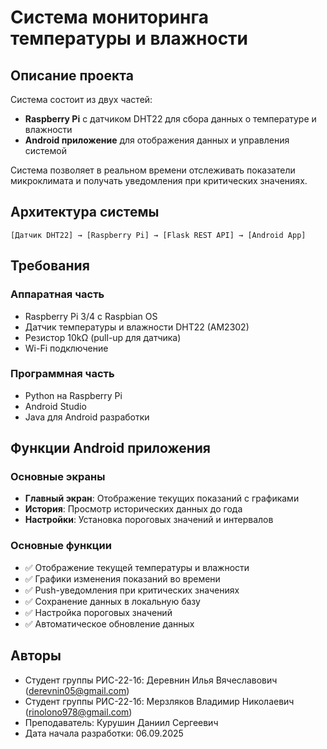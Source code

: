 # Система мониторинга температуры и влажности

## Описание проекта
Система состоит из двух частей:
- **Raspberry Pi** с датчиком DHT22 для сбора данных о температуре и влажности
- **Android приложение** для отображения данных и управления системой

Система позволяет в реальном времени отслеживать показатели микроклимата и получать уведомления при критических значениях.

## Архитектура системы
```
[Датчик DHT22] → [Raspberry Pi] → [Flask REST API] → [Android App]
```

## Требования

### Аппаратная часть
- Raspberry Pi 3/4 с Raspbian OS
- Датчик температуры и влажности DHT22 (AM2302)
- Резистор 10kΩ (pull-up для датчика)
- Wi-Fi подключение

### Программная часть
- Python на Raspberry Pi
- Android Studio
- Java для Android разработки

## Функции Android приложения

### Основные экраны
- **Главный экран**: Отображение текущих показаний с графиками
- **История**: Просмотр исторических данных до года
- **Настройки**: Установка пороговых значений и интервалов

### Основные функции
- ✅ Отображение текущей температуры и влажности
- ✅ Графики изменения показаний во времени
- ✅ Push-уведомления при критических значениях
- ✅ Сохранение данных в локальную базу
- ✅ Настройка пороговых значений
- ✅ Автоматическое обновление данных

## Авторы
- Студент группы РИС-22-1б: Деревнин Илья Вячеславович (derevnin05@gmail.com)
- Студент группы РИС-22-1б: Мерзляков Владимир Николаевич (rinolono978@gmail.com)
- Преподаватель: Курушин Даниил Сергеевич
- Дата начала разработки: 06.09.2025
